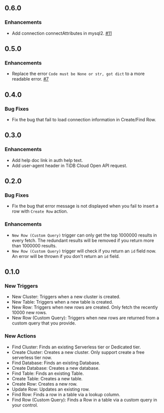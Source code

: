 ## 0.6.0

### Enhancements

- Add connection connectAttributes in mysql2. [#11](https://github.com/tidbcloud/ecosystem-integrations/pull/11)

## 0.5.0

### Enhancements

- Replace the error `Code must be None or str, got dict` to a more readable error. [#7](https://github.com/tidbcloud/ecosystem-integrations/pull/7)

## 0.4.0

### Bug Fixes

- Fix the bug that fail to load connection information in Create/Find Row.

## 0.3.0

### Enhancements

- Add help doc link in auth help text.
- Add user-agent header in TiDB Cloud Open API request.

## 0.2.0

### Bug Fixes

- Fix the bug that error message is not displayed when you fail to insert a row with `Create Row` action.

### Enhancements

- `New Row (Custom Query)` trigger can only get the top 1000000 results in every fetch. The redundant results will be removed if you return more than 1000000 results. 
- `New Row (Custom Query)` trigger will check if you return an `id` field now. An error will be thrown if you don't return an `id` field.

## 0.1.0

### New Triggers

- New Cluster: Triggers when a new cluster is created.
- New Table: Triggers when a new table is created.
- New Row: Triggers when new rows are created. Only fetch the recently 10000 new rows.
- New Row (Custom Query): Triggers when new rows are returned from a custom query that you provide.

### New Actions

- Find Cluster: Finds an existing Serverless tier or Dedicated tier.
- Create Cluster: Creates a new cluster. Only support create a free serverless tier now.
- Find Database: Finds an existing Database.
- Create Database: Creates a new database.
- Find Table: Finds an existing Table.
- Create Table: Creates a new table.
- Create Row: Creates a new row.
- Update Row: Updates an existing row.
- Find Row: Finds a row in a table via a lookup column.
- Find Row (Custom Query): Finds a Row in a table via a custom query in your control.
